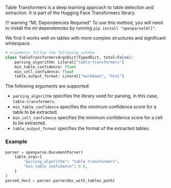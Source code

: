 Table Transformers is a deep learning approach to table detection and extraction. It is part of the Hugging Face Transformers library.

!!! warning "ML Dependencies Required"
    To use this method, you will need to install the ml dependencies by running `pip install "openparse[ml]"`.

We find it works well on tables with more complex structures and significant whitespace.

```python
# Arguments follow the following schema
class TableTransformersArgsDict(TypedDict, total=False):
    parsing_algorithm: Literal["table-transformers"]
    min_table_confidence: float
    min_cell_confidence: float
    table_output_format: Literal["markdown", "html"]

```

The following arguments are supported:

- `parsing_algorithm` specifies the library used for parsing, in this case, `table-transformers`.
- `min_table_confidence` specifies the minimum confidence score for a table to be extracted.
- `min_cell_confidence` specifies the minimum confidence score for a cell to be extracted.
- `table_output_format` specifies the format of the extracted tables.

### Example


```python
parser = openparse.DocumentParser(
    table_args={
        "parsing_algorithm": "table-transformers",
        "min_table_confidence": 0.8,
    }
)
parsed_doc2 = parser.parse(doc_with_tables_path)
```

